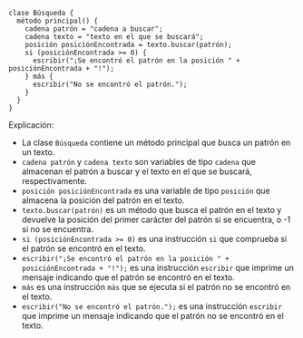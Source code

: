 ```cool
clase Búsqueda {
  método principal() {
    cadena patrón = "cadena a buscar";
    cadena texto = "texto en el que se buscará";
    posición posiciónEncontrada = texto.buscar(patrón);
    si (posiciónEncontrada >= 0) {
      escribir("¡Se encontró el patrón en la posición " + posiciónEncontrada + "!");
    } más {
      escribir("No se encontró el patrón.");
    }
  }
}
```

Explicación:

* La clase `Búsqueda` contiene un método principal que busca un patrón en un texto.
* `cadena patrón` y `cadena texto` son variables de tipo `cadena` que almacenan el patrón a buscar y el texto en el que se buscará, respectivamente.
* `posición posiciónEncontrada` es una variable de tipo `posición` que almacena la posición del patrón en el texto.
* `texto.buscar(patrón)` es un método que busca el patrón en el texto y devuelve la posición del primer carácter del patrón si se encuentra, o -1 si no se encuentra.
* `si (posiciónEncontrada >= 0)` es una instrucción `si` que comprueba si el patrón se encontró en el texto.
* `escribir("¡Se encontró el patrón en la posición " + posiciónEncontrada + "!");` es una instrucción `escribir` que imprime un mensaje indicando que el patrón se encontró en el texto.
* `más` es una instrucción `más` que se ejecuta si el patrón no se encontró en el texto.
* `escribir("No se encontró el patrón.");` es una instrucción `escribir` que imprime un mensaje indicando que el patrón no se encontró en el texto.